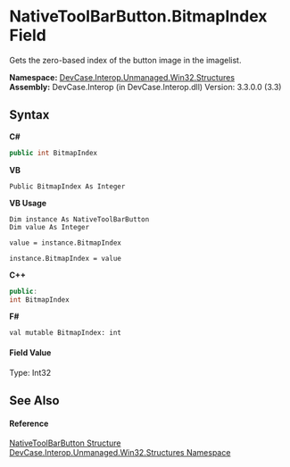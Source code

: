 # NativeToolBarButton.BitmapIndex Field
 

Gets the zero-based index of the button image in the imagelist.

**Namespace:**&nbsp;<a href="N_DevCase_Interop_Unmanaged_Win32_Structures">DevCase.Interop.Unmanaged.Win32.Structures</a><br />**Assembly:**&nbsp;DevCase.Interop (in DevCase.Interop.dll) Version: 3.3.0.0 (3.3)

## Syntax

**C#**<br />
``` C#
public int BitmapIndex
```

**VB**<br />
``` VB
Public BitmapIndex As Integer
```

**VB Usage**<br />
``` VB Usage
Dim instance As NativeToolBarButton
Dim value As Integer

value = instance.BitmapIndex

instance.BitmapIndex = value
```

**C++**<br />
``` C++
public:
int BitmapIndex
```

**F#**<br />
``` F#
val mutable BitmapIndex: int
```


#### Field Value
Type: Int32

## See Also


#### Reference
<a href="T_DevCase_Interop_Unmanaged_Win32_Structures_NativeToolBarButton">NativeToolBarButton Structure</a><br /><a href="N_DevCase_Interop_Unmanaged_Win32_Structures">DevCase.Interop.Unmanaged.Win32.Structures Namespace</a><br />